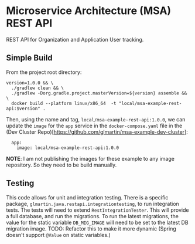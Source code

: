 # Microservice Architecture (MSA) REST API

REST API for Organization and Application User tracking.

## Simple Build

From the project root directory:

```
version=1.0.0 && \
  ./gradlew clean && \
  ./gradlew -Dorg.gradle.project.masterVersion=${version} assemble && \
  docker build --platform linux/x86_64  -t "local/msa-example-rest-api:$version" .
```

Then, using the name and tag, `local/msa-example-rest-api:1.0.0`, we
can update the `image` for the `app` service in the `docker-compose.yaml` file in the (Dev Cluster Repo)[https://github.com/glmartin/msa-example-dev-cluster]:

```
  app:
    image: local/msa-example-rest-api:1.0.0
```

**NOTE**: I am not publishing the images for these example to any image repository. So they need to be build manually.

## Testing

This code allows for unit and integration testing. There is a specific package, `glmartin.java.restapi.integrationtesting`, to run
integration tests. The tests will need to extend `RestIntegrationTester`. This will provide a full database, and run the migrations.
To run the latest migrations, the value for the static variable `DB_MIG_IMAGE` will need to be set to the latest DB migration
image. TODO: Refactor this to make it more dynamic (Spring doesn't support `@Value` on static variables.)